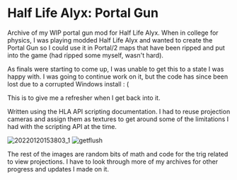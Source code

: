 # Half Life Alyx: Portal Gun
Archive of my WIP portal gun mod for Half Life Alyx.
When in college for physics, I was playing modded Half Life Alyx and wanted to create the Portal Gun so I could use it in Portal/2 maps that have been ripped and put into the game (had ripped some myself, wasn't hard).

As finals were starting to come up, I was unable to get this to a state I was happy with. I was going to continue work on it, but the code has since been lost due to a corrupted Windows install : (

This is to give me a refresher when I get back into it.

Written using the HLA API scripting documentation. I had to reuse projection cameras and assign them as textures to get around some of the limitations I had with the scripting API at the time.

![20220120153803_1](https://github.com/user-attachments/assets/b9a387cf-f34d-4d32-91e8-3fdef04b05cc)
![getflush](https://github.com/user-attachments/assets/d032c694-eb46-4429-a0e6-4f6aa6340939)

The rest of the images are random bits of math and code for the trig related to view projections. I have to look through more of my archives for other progress and updates I made on it.
